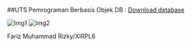 ##UTS Pemrograman Berbasis Objek
DB : [Download database](https://www.upload.ee/files/6786570/db_utspbo.sql.html)

![Img1](http://imgbox.com/rtQ2vl3J)
![Img2](http://imgbox.com/5pqKfh3S)

Fariz Muhammad Rizky/XIRPL6
